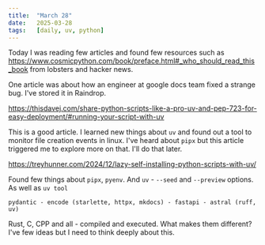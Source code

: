 ```yaml
---
title:  "March 28"
date:   2025-03-28
tags:   [daily, uv, python]
---
```


Today I was reading few articles and found few resources such as https://www.cosmicpython.com/book/preface.html#_who_should_read_this_book from lobsters and hacker news.

One article was about how an engineer at google docs team fixed a strange bug. I've stored it in Raindrop.

https://thisdavej.com/share-python-scripts-like-a-pro-uv-and-pep-723-for-easy-deployment/#running-your-script-with-uv

This is a good article. I learned new things about `uv` and found out a tool to monitor file creation events in linux. I've heard about `pipx` but this article triggered me to explore more on that. I'll do that later. 

https://treyhunner.com/2024/12/lazy-self-installing-python-scripts-with-uv/

Found few things about `pipx`, `pyenv`. And `uv` - `--seed` and `--preview` options. As well as `uv tool`

`pydantic - encode (starlette, httpx, mkdocs) - fastapi - astral (ruff, uv)`

Rust, C, CPP and all - compiled and executed. What makes them different? I've few ideas but I need to think deeply about this.
